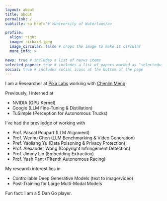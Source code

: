 ```yaml
---
layout: about
title: about
permalink: /
subtitle: <a href='#'>University of Waterloo</a>

profile:
  align: right
  image: richard.jpeg
  image_circular: false # crops the image to make it circular
  more_info: >

news: true # includes a list of nesws items
selected_papers: true # includes a list of papers marked as "selected={true}"
social: true # includes social icons at the bottom of the page
---
```


I am a Researcher at [Pika Labs](https://pika.art/blog) working with [Chenlin Meng](https://cs.stanford.edu/~chenlin/).

Previously, I interned at

- NVIDIA (GPU Kernel)
- Google (LLM Fine-Tuning & Distillation)
- TuSimple (Perception for Autonomous Trucks)

I've had the previledge of working with

- Prof. Pascal Poupart (LLM Alignment)
- Prof. Wenhu Chen (LLM Benchmarking & Video Generation)
- Pref. Yaoliang Yu (Data Poisoning & Privacy Protection)
- Prof. Alexander Wong (Copyright Infringement Detection)
- Prof. Jimmy Lin (Embedding Extraction)
- Prof. Yash Pant (F1tenth Autonomous Racing)

My research interest lies in

- Controllable Deep Generative Models (text to image/video)
- Post-Training for Large Multi-Modal Models

Fun fact: I am a 5 Dan Go player.
